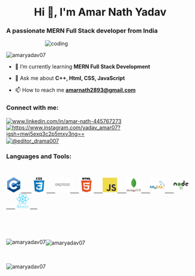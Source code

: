<h1 align="center">Hi 👋, I'm Amar Nath Yadav</h1>
<h3 align="left">A passionate MERN Full Stack developer from India</h3> 
<img align="right" alt="coding" width="400" src="https://static.wixstatic.com/media/b313a9_89ebec0c5f384c65a9551f0c1ec18ca9~mv2.gif" >
<br>

<p align="left"> <img src="https://komarev.com/ghpvc/?username=amaryadav07&label=Profile%20views&color=0e75b6&style=flat" alt="amaryadav07" /> </p>



- 🌱 I’m currently learning **MERN Full Stack Development**

- 💬 Ask me about **C++, Html, CSS, JavaScript**

- 📫 How to reach me **amarnath2893@gmail.com**

<h3 align="left">Connect with me:</h3>
<p align="left">
<a href="https://linkedin.com/in/www.linkedin.com/in/amar-nath-445767273" target="blank"><img align="center" src="https://raw.githubusercontent.com/rahuldkjain/github-profile-readme-generator/master/src/images/icons/Social/linked-in-alt.svg" alt="www.linkedin.com/in/amar-nath-445767273" height="30" width="40" /></a>
<a href="https://instagram.com/https://www.instagram.com/yadav_amar07?igsh=mwi5exq3c2p5mxy3ng==" target="blank"><img align="center" src="https://raw.githubusercontent.com/rahuldkjain/github-profile-readme-generator/master/src/images/icons/Social/instagram.svg" alt="https://www.instagram.com/yadav_amar07?igsh=mwi5exq3c2p5mxy3ng==" height="30" width="40" /></a>
<a href="https://www.youtube.com/c/@editor_drama007" target="blank"><img align="center" src="https://raw.githubusercontent.com/rahuldkjain/github-profile-readme-generator/master/src/images/icons/Social/youtube.svg" alt="@editor_drama007" height="30" width="40" /></a>
</p>

<h3 align="left">Languages and Tools:</h3><br>
<p align="left"> <a href="https://www.w3schools.com/cpp/" target="_blank" rel="noreferrer"> <img src="https://raw.githubusercontent.com/devicons/devicon/master/icons/cplusplus/cplusplus-original.svg" alt="cplusplus" width="40" height="40" /> &nbsp;&nbsp;&nbsp;&nbsp;&nbsp; </a>      <a href="https://www.w3schools.com/css/" target="_blank" rel="noreferrer"> <img src="https://raw.githubusercontent.com/devicons/devicon/master/icons/css3/css3-original-wordmark.svg" alt="css3" width="40" height="40"/>&nbsp;&nbsp;&nbsp;&nbsp;&nbsp; </a> <a href="https://expressjs.com" target="_blank" rel="noreferrer"> <img src="https://raw.githubusercontent.com/devicons/devicon/master/icons/express/express-original-wordmark.svg" alt="express" width="40" height="40"/>&nbsp;&nbsp;&nbsp;&nbsp;&nbsp; </a> <a href="https://www.w3.org/html/" target="_blank" rel="noreferrer"> <img src="https://raw.githubusercontent.com/devicons/devicon/master/icons/html5/html5-original-wordmark.svg" alt="html5" width="40" height="40"/>&nbsp;&nbsp;&nbsp;&nbsp;&nbsp; </a> <a href="https://developer.mozilla.org/en-US/docs/Web/JavaScript" target="_blank" rel="noreferrer"> <img src="https://raw.githubusercontent.com/devicons/devicon/master/icons/javascript/javascript-original.svg" alt="javascript" width="40" height="40"/>&nbsp;&nbsp;&nbsp;&nbsp;&nbsp; </a> <a href="https://www.mongodb.com/" target="_blank" rel="noreferrer"> <img src="https://raw.githubusercontent.com/devicons/devicon/master/icons/mongodb/mongodb-original-wordmark.svg" alt="mongodb" width="40" height="40"/>&nbsp;&nbsp;&nbsp;&nbsp;&nbsp; </a> <a href="https://www.mysql.com/" target="_blank" rel="noreferrer"> <img src="https://raw.githubusercontent.com/devicons/devicon/master/icons/mysql/mysql-original-wordmark.svg" alt="mysql" width="40" height="40"/>&nbsp;&nbsp;&nbsp;&nbsp;&nbsp; </a> <a href="https://nodejs.org" target="_blank" rel="noreferrer"> <img src="https://raw.githubusercontent.com/devicons/devicon/master/icons/nodejs/nodejs-original-wordmark.svg" alt="nodejs" width="40" height="40"/>&nbsp;&nbsp;&nbsp;&nbsp;&nbsp; </a> <a href="https://reactjs.org/" target="_blank" rel="noreferrer"> <img src="https://raw.githubusercontent.com/devicons/devicon/master/icons/react/react-original-wordmark.svg" alt="react" width="40" height="40"/>&nbsp;&nbsp;&nbsp;&nbsp;&nbsp; </a> </p>
<br><br><br>

<p><img align="left" src="https://github-readme-stats.vercel.app/api/top-langs?username=amaryadav07&show_icons=true&locale=en&layout=compact" alt="amaryadav07" /></p>

<p><img align="center" src="https://github-readme-stats.vercel.app/api?username=amaryadav07&show_icons=true&locale=en" alt="amaryadav07" /></p>
<br>
<p><img align="center" src="https://github-readme-streak-stats.herokuapp.com/?user=amaryadav07&" alt="amaryadav07" /></p>
